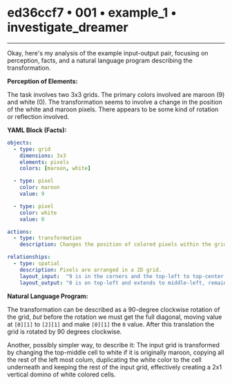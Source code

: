 # ed36ccf7 • 001 • example_1 • investigate_dreamer

---
Okay, here's my analysis of the example input-output pair, focusing on perception, facts, and a natural language program describing the transformation.

**Perception of Elements:**

The task involves two 3x3 grids. The primary colors involved are maroon (9) and white (0). The transformation seems to involve a change in the position of the white and maroon pixels. There appears to be some kind of rotation or reflection involved.

**YAML Block (Facts):**



```yaml
objects:
  - type: grid
    dimensions: 3x3
    elements: pixels
    colors: [maroon, white]

  - type: pixel
    color: maroon
    value: 9

  - type: pixel
    color: white
    value: 0

actions:
  - type: transformation
    description: Changes the position of colored pixels within the grid.

relationships:
  - type: spatial
    description: Pixels are arranged in a 2D grid.
    layout_input:  "9 is in the corners and the top-left to top-center is a diagonal of 9s going down to right"
    layout_output: "0 is on top-left and extends to middle-left, remaining is 9"
```



**Natural Language Program:**

The transformation can be described as a 90-degree clockwise rotation of the grid, *but* before the rotation we must get the full diagonal, moving value at `[0][1]` to `[2][1]` and make `[0][1]` the `0` value. After this translation the grid is rotated by 90 degrees clockwise.

Another, possibly simpler way, to describe it:
The input grid is transformed by changing the top-middle cell to white if it is originally maroon, copying all the rest of the left most colum, duplicating the white color to the cell underneath and keeping the rest of the input grid, effectively creating a 2x1 vertical domino of white colored cells.



